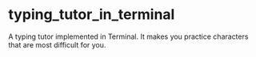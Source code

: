 # typing_tutor_in_terminal
A typing tutor implemented in Terminal.  It makes you practice characters that are most difficult for you.
